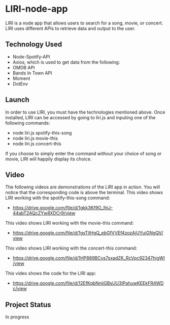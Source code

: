 # LIRI-node-app
LIRI is a node app that allows users to search for a song, movie, or concert. LIRI uses different APIs to retrieve data and output to the user. 


## Technology Used
* Node-Spotify-API
* Axios, which is used to get data from the following:
* OMDB API
* Bands In Town API
* Moment
* DotEnv


## Launch
In order to use LIRI, you must have the technologies mentioned above. Once installed, LIRI can be accessed by going to liri.js and inputing one of the following commands:
* node liri.js spotify-this-song <song name>
* node liri.js movie-this <movie title>
* node liri.js concert-this <artist name>
  
If you choose to simply enter the command without your choice of song or movie, LIRI will happily display its choice.

## Video
The following videos are demonstrations of the LIRI app in action. You will notice that the corresponding code is above the terminal.
This video shows LIRI working with the spotify-this-song command:
* https://drive.google.com/file/d/1gkk3Kf9O_lhiJ-44abT2AQcZYw8XDCr9/view

This video shows LIRI working with the movie-this command:
* https://drive.google.com/file/d/1gsTilHgQ_ebGfVVEf4zozAjUYuiGNgQV/view

This video shows LIRI working with the concert-this command:
* https://drive.google.com/file/d/1HP889BCys7sxadZK_RcVpc92347hjgWl/view

This video shows the code for the LIRI app:
* https://drive.google.com/file/d/12EfKqbNniiGBsUU3IPahuwKEEkFR4WDc/view




## Project Status
In progress

